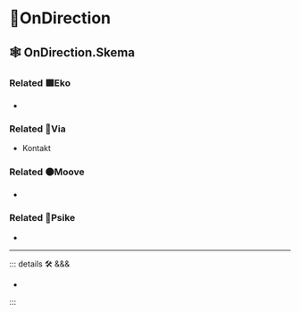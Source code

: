 # 🔻<via>OnDirection</via>

## 🕸 OnDirection.Skema

### Related 🟩<ekos>Eko</ekos>

-

### Related 🔻<via>Via</via>

- Kontakt

### Related 🟠<mooves>Moove</mooves>

-

### Related 💜<psike>Psike</psike>

-

---

<!-- =================================================== -->
<!-- =================================================== -->
<!-- =================================================== -->
<!-- =================================================== -->
<!-- =================================================== -->
::: details 🛠 <dev>&&&</dev>

-

:::
